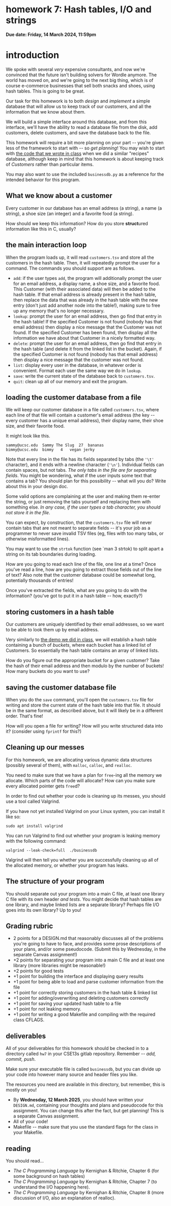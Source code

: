 # homework 7: Hash tables, I/O and strings

**Due date: Friday, 14 March 2024, 11:59pm**

# introduction

We spoke with several *very* expensive consultants, and now we're convinced that
the future isn't building solvers for Wordle anymore. The world has moved on,
and we're going to the next big thing, which is of course e-commerce businesses
that sell both snacks and shoes, using hash tables. This is going to be great.

Our task for this homework is to both *design* and *implement* a simple database
that will allow us to keep track of our customers, and all the information that
we know about them.

We will build a simple interface around this database, and from this interface,
we'll have the ability to read a database file from the disk, add customers,
delete customers, and save the database back to the file.

This homework will require a bit more planning on your part -- you're given
less of the framework to start with -- so *get planning*! You may wish to start
with [the code that we wrote in
class](https://git.ucsc.edu/ajrudnic/cse-13s-demos-winter-2025/-/blob/main/hashtables/hashtable.c)
when we did a similar "recipes" database, although keep in mind that this
homework is about keeping track of *Customers* rather than particular items.

You may also want to use the included `businessdb.py` as a reference for the
intended behavior for this program.

## What we know about a customer

Every customer in our database has an email address (a string), a name (a
string), a shoe size (an integer) and a favorite food (a string).

How should we keep this information? How do you store **struct**ured information
like this in C, usually?

## the main interaction loop

When the program loads up, it will read `customers.tsv` and store all the
customers in the hash table. Then, it will repeatedly prompt the user for a
command. The commands you should support are as follows.

  * `add`: if the user types `add`, the program will additionally prompt the
    user for an email address, a display name, a shoe size, and a favorite food.
    This Customer (with their associated data) will then be added to the hash
    table. If that email address is already present in the hash table, then
    replace the data that was already in the hash table with the new entry
    (don't just add another node into the table!), making sure to free up any
    memory that's no longer necessary.
  * `lookup`: prompt the user for an email address, then go find that entry in
    the hash table! If the specified Customer is not found (nobody has that
    email address) then display a nice message that the Customer was not found.
    If the specified Customer has been found, then display all the information
    we have about that Customer in a nicely formatted way.
  * `delete`: prompt the user for an email address, then go find that entry in
    the hash table (and delete it from the linked list in the bucket). Again, if
    the specified Customer is not found (nobody has that email address) then
    display a nice message that the customer was not found.
  * `list`: display every user in the database, in whatever order is convenient.
    Format each user the same way we do in `lookup`.
  * `save`: write the current state of the database back to `customers.tsv`.
  * `quit`: clean up all of our memory and exit the program.

## loading the customer database from a file

We will keep our customer database in a file called `customers.tsv`, where each
line of that file will contain a customer's email address (the key -- every
customer has a unique email address), their display name, their shoe size, and
their favorite food.

It might look like this.

```
sammy@ucsc.edu	Sammy The Slug	27	bananas
bimmy@ucsc.edu	bimmy	4	vegan jerky
```

Note that every line in the file has its fields separated by tabs (the `'\t'`
character), and it ends with a newline character (`'\n'`). Individual fields can
contain spaces, but not tabs. *The only tabs in the file are for separating
fields*. You might be wondering, what if the user inputs some text that contains
a tab? You should plan for this possibility -- what will you do? Write about
this in your design doc.

Some valid options are complaining at the user and making them re-enter the
string, or just removing the tabs yourself and replacing them with something
else. *In any case, if the user types a tab character, you should not store it
in the file*.

You can expect, by construction, that the `customers.tsv` file will never
contain tabs that are not meant to separate fields -- it's your job as a
programmer to never save invalid TSV files (eg, files with too many tabs, or
otherwise misformatted lines).

You may want to use the `strtok` function (see `man 3 strtok) to split apart a
string on its tab boundaries during loading.

How are you going to read each line of the file, one line at a time? Once you've
read a line, how are you going to extract those fields out of the line of text?
Also note that the customer database could be somewhat long, potentially
thousands of entries!

Once you've extracted the fields, what are you going to do with the information?
(you've got to put it in a hash table -- how, exactly?)

## storing customers in a hash table
Our customers are uniquely identified by their email addresses, so we want to be
able to look them up by email address.

Very similarly to [the demo we did in
class](https://git.ucsc.edu/ajrudnic/cse-13s-demos-winter-2025/-/blob/main/hashtables/hashtable.c),
we will establish a hash table containing a bunch of *buckets*, where each
bucket has a linked list of Customers. So essentially the hash table contains an
array of linked lists.

How do you figure out the appropriate bucket for a given customer? Take the hash
of their email address and then modulo by the number of buckets! How many
buckets do you want to use?

## saving the customer database file

When you do the `save` command, you'll open the `customers.tsv` file for writing
and store the current state of the hash table into that file. It should be in
the same format, as described above, but it will likely be in a different order.
That's fine!

How will you open a file for writing? How will you write structured data into
it? (consider using `fprintf` for this?)

## Cleaning up our messes

For this homework, we are allocating various dynamic data structures (possibly
several of them), with `malloc`, `calloc`, and `realloc`.

You need to make sure that we have a plan for `free`-ing all the memory we
allocate. Which parts of the code will allocate? How can you make sure every
allocated pointer gets `free`d?

In order to find out whether your code is cleaning up its messes, you should use
a tool called Valgrind.

If you have not yet installed Valgrind on your Linux system, you can install it
like so:
```
sudo apt install valgrind
```

You can run Valgrind to find out whether your program is leaking memory with the
following command:

```
valgrind --leak-check=full  ./businessdb
```

Valgrind will then tell you whether you are successfully cleaning up all of the
allocated memory, or whether your program has leaks.

## The structure of your program

You should separate out your program into a main C file, at least one library C
file with its own header *and tests*. You might decide that hash tables are one
library, and maybe linked lists are a separate library? Perhaps file I/O goes
into its own library? Up to you!

## Grading rubric
  * 2 points for a DESIGN.md that reasonably discusses all of the problems
    you're going to have to face, and provides some prose descriptions of your
    plans, and/or some pseudocode. (Submit this by Wednesday, in the separate
    Canvas assignment!)
  * +2 points for separating your program into a main C file and at least one
    library (more libraries might be reasonable!)
  * +2 points for good tests
  * +1 point for building the interface and displaying query results
  * +1 point for being able to load and parse customer information from the file
  * +1 point for correctly storing customers in the hash table & linked list
  * +1 point for adding/overwriting and deleting customers correctly
  * +1 point for saving your updated hash table to a file
  * +1 point for not leaking memory.
  * +1 point for writing a good Makefile and compiling with the required class
    CFLAGS.

## deliverables

All of your deliverables for this homework should be checked in to a directory
called `hw7` in your CSE13s gitlab repository. Remember -- *add, commit, push*.

Make sure your executable file is called `businessdb`, but you can divide up
your code into however many source and header files you like.

The resources you need are available in this directory, but remember, this is
mostly on you!

  * By **Wednesday, 12 March 2025**, you should have written your `DESIGN.md`,
    containing your thoughts and plans and pseudocode for this assignment. You
    can change this after the fact, but get planning! This is a separate Canvas
    assignment.
  * All of your code!
  * Makefile -- make sure that you use the standard flags for the class in your
    Makefile.

## reading

You should read...
  * _The C Programming Language_ by Kernighan & Ritchie, Chapter 6 (for some
    background on hash tables)
  * _The C Programming Language_ by Kernighan & Ritchie, Chapter 7 (to
    understand the I/O happening here).
  * _The C Programming Language_ by Kernighan & Ritchie, Chapter 8 (more
    discussion of I/O, also an explanation of realloc).
